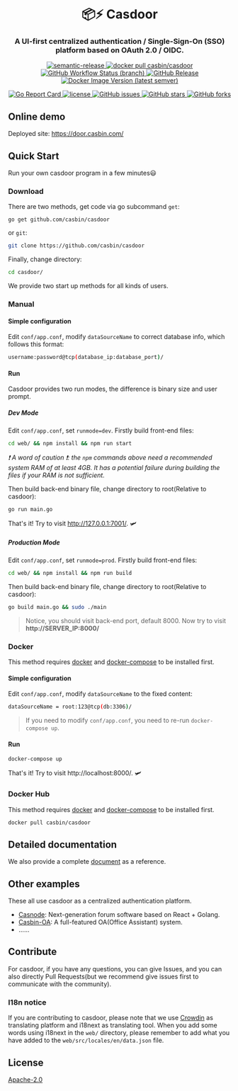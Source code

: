 <h1 align="center" style="border-bottom: none;">📦⚡️ Casdoor</h1>
<h3 align="center">A UI-first centralized authentication / Single-Sign-On (SSO) platform based on OAuth 2.0 / OIDC.</h3>
<p align="center">
  <a href="#badge">
    <img alt="semantic-release" src="https://img.shields.io/badge/%20%20%F0%9F%93%A6%F0%9F%9A%80-semantic--release-e10079.svg">
  </a>
  <a href="https://hub.docker.com/r/casbin/casdoor">
    <img alt="docker pull casbin/casdoor" src="https://img.shields.io/docker/pulls/casbin/casdoor.svg">
  </a>
  <a href="https://github.com/casbin/casdoor/actions/workflows/build.yml">
    <img alt="GitHub Workflow Status (branch)" src="https://github.com/casbin/jcasbin/workflows/build/badge.svg?style=flat-square">
  </a>
  <a href="https://github.com/casbin/casdoor/releases/latest">
    <img alt="GitHub Release" src="https://img.shields.io/github/v/release/casbin/casdoor.svg">
  </a>
  <a href="https://hub.docker.com/repository/docker/casbin/casdoor">
    <img alt="Docker Image Version (latest semver)" src="https://img.shields.io/badge/Docker%20Hub-latest-brightgreen">
  </a>
</p>

<p align="center">
  <a href="https://goreportcard.com/report/github.com/casbin/casdoor">
    <img alt="Go Report Card" src="https://goreportcard.com/badge/github.com/casbin/casdoor?style=flat-square">
  </a>
  <a href="https://github.com/casbin/casdoor/blob/master/LICENSE">
    <img src="https://img.shields.io/github/license/casbin/casdoor?style=flat-square" alt="license">
  </a>
  <a href="https://github.com/casbin/casdoor/issues">
    <img alt="GitHub issues" src="https://img.shields.io/github/issues/casbin/casdoor?style=flat-square">
  </a>
  <a href="#">
    <img alt="GitHub stars" src="https://img.shields.io/github/stars/casbin/casdoor?style=flat-square">
  </a>
  <a href="https://github.com/casbin/casdoor/network">
    <img alt="GitHub forks" src="https://img.shields.io/github/forks/casbin/casdoor?style=flat-square">
  </a>
</p>

## Online demo

Deployed site: https://door.casbin.com/

## Quick Start

Run your own casdoor program in a few minutes:smiley:

### Download

There are two methods, get code via go subcommand `get`:

```shell
go get github.com/casbin/casdoor
```

  or `git`:

```bash
git clone https://github.com/casbin/casdoor
```

Finally, change directory:

```bash
cd casdoor/
```

We provide two start up methods for all kinds of users.

### Manual

#### Simple configuration

Edit `conf/app.conf`, modify `dataSourceName` to correct database info, which follows this format:

```bash
username:password@tcp(database_ip:database_port)/
```

#### Run

Casdoor provides two run modes, the difference is binary size and user prompt.

##### Dev Mode

Edit `conf/app.conf`, set `runmode=dev`. Firstly build front-end files:

```bash
cd web/ && npm install && npm run start
```
*❗ A word of caution ❗: the `npm` commands above need a recommended system RAM of at least 4GB. It has a potential failure during building the files if your RAM is not sufficient.*

Then build back-end binary file, change directory to root(Relative to casdoor):

```bash
go run main.go
```

That's it! Try to visit http://127.0.0.1:7001/. :small_airplane:

##### Production Mode

Edit `conf/app.conf`, set `runmode=prod`. Firstly build front-end files:

```bash
cd web/ && npm install && npm run build
```

Then build back-end binary file, change directory to root(Relative to casdoor):

```bash
go build main.go && sudo ./main
```

> Notice, you should visit back-end port, default 8000. Now try to visit **http://SERVER_IP:8000/**

### Docker

This method requires [docker](https://docs.docker.com/get-docker/) and [docker-compose](https://docs.docker.com/compose/install/) to be installed first.

#### Simple configuration

Edit `conf/app.conf`, modify `dataSourceName` to the fixed content:

```bash
dataSourceName = root:123@tcp(db:3306)/
```

> If you need to modify `conf/app.conf`, you need to re-run `docker-compose up`.

#### Run

```bash
docker-compose up
```

That's it! Try to visit http://localhost:8000/. :small_airplane:

### Docker Hub

This method requires [docker](https://docs.docker.com/get-docker/) and [docker-compose](https://docs.docker.com/compose/install/) to be installed first.

```bash
docker pull casbin/casdoor
```

## Detailed documentation

We also provide a complete [document](https://casdoor.org/) as a reference.

## Other examples

These all use casdoor as a centralized authentication platform.

- [Casnode](https://github.com/casbin/casnode): Next-generation forum software based on React + Golang.
- [Casbin-OA](https://github.com/casbin/casbin-oa): A full-featured OA(Office Assistant) system.
- ......

## Contribute

For casdoor, if you have any questions, you can give Issues, and you can also directly Pull Requests(but we recommend give issues first to communicate with the community).

### I18n notice

If you are contributing to casdoor, please note that we use [Crowdin](https://crowdin.com/project/casdoor-web) as translating platform and i18next as translating tool. When you add some words using i18next in the ```web/``` directory, please remember to add what you have added to the ```web/src/locales/en/data.json``` file.

## License

 [Apache-2.0](https://github.com/casbin/casdoor/blob/master/LICENSE)


